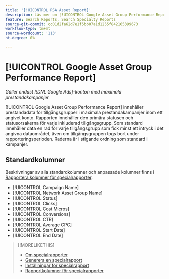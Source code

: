 ```yaml
---
title: '[!UICONTROL RSA Asset Report]'
description: Läs mer om [!UICONTROL Google Asset Group Performance Report].
feature: Search Reports, Search Specialty Reports
source-git-commit: cc01d2fa62d7e1f5bb07a1d1255f842165399673
workflow-type: tm+mt
source-wordcount: '113'
ht-degree: 0%

---
```


# [!UICONTROL Google Asset Group Performance Report]

*Gäller endast [!DNL Google Ads]-konton med maximala prestandakampanjer*

[!UICONTROL Google Asset Group Performance Report] innehåller prestandadata för tillgångsgrupper i maximala prestandakampanjer inom ett angivet konto. Rapporten innehåller den primära statusen och statusorsakerna för varje inkluderad tillgångsgrupp. Som standard innehåller data en rad för varje tillgångsgrupp som fick minst ett intryck i det angivna dataområdet, även om tillgångsgruppen togs bort under rapporteringsperioden. Raderna är i stigande ordning som standard i kampanjer.

<!-- We're pulling data directly from GGL and not storing it, so no limitations on our end WRT date range. -->

## Standardkolumner

Beskrivningar av alla standardkolumner och anpassade kolumner finns i [Rapportera kolumner för specialrapporter](specialty-report-columns.md).

* [!UICONTROL Campaign Name]
* [!UICONTROL Network Asset Group Name]
* [!UICONTROL Status]
* [!UICONTROL Clicks]
* [!UICONTROL Cost Micros]
* [!UICONTROL Conversions]
* [!UICONTROL CTR]
* [!UICONTROL Average CPC]
* [!UICONTROL Start Date]
* [!UICONTROL End Date]

>[!MORELIKETHIS]
>
>* [Om specialrapporter](specialty-report-about.md)
>* [Generera en specialrapport](specialty-report-generate.md)
>* [Inställningar för specialrapport](specialty-report-settings.md)
>* [Rapportkolumner för specialrapporter](specialty-report-columns.md)
